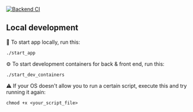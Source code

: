 [![Backend CI](https://github.com/Gia-Corp/TheMovieProject/actions/workflows/backend_ci.yml/badge.svg?branch=master)](https://github.com/Gia-Corp/TheMovieProject/actions/workflows/backend_ci.yml)

## Local development

🚀 To start app locally, run this:

```
./start_app
```

⚙️ To start development containers for back & front end, run this:

```
./start_dev_containers
```
⚠️ If your OS doesn't allow you to run a certain script, execute this and try running it again:

```
chmod +x <your_script_file>
```